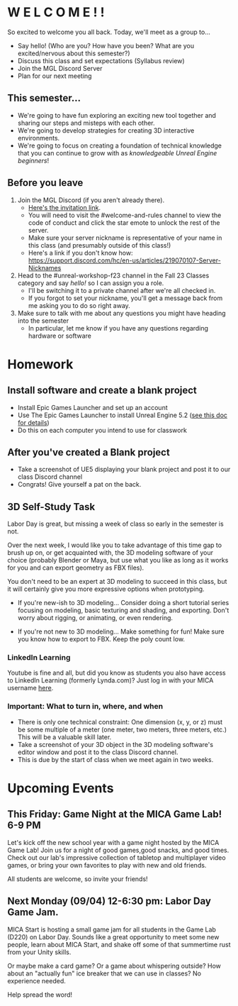 # W E L C O M E ! !
So excited to welcome you all back. Today, we'll meet as a group to...
- Say hello! (Who are you? How have you been? What are you excited/nervous about this semester?)
- Discuss this class and set expectations (Syllabus review)
- Join the MGL Discord Server
- Plan for our next meeting

## This semester...
- We're going to have fun exploring an exciting new tool together and sharing our steps and misteps with each other.
- We're going to develop strategies for creating 3D interactive environments.
- We're going to focus on creating a foundation of technical knowledge that you can continue to grow with as _knowledgeable Unreal Engine beginners_!


## Before you leave
1. Join the MGL Discord (if you aren't already there). 
    - [Here's the invitation link](https://discord.gg/hpGgwpX8sQ).
    - You will need to visit the #welcome-and-rules channel to view the code of conduct and click the star emote to unlock the rest of the server.
    - Make sure your server nickname is representative of your name in this class (and presumably outside of this class!) 
    - Here's a link if you don't know how: https://support.discord.com/hc/en-us/articles/219070107-Server-Nicknames
2. Head to the #unreal-workshop-f23 channel in the Fall 23 Classes category and say _hello!_ so I can assign you a role.
    - I'll be switching it to a private channel after we're all checked in.
    - If you forgot to set your nickname, you'll get a message back from me asking you to do so right away.
3. Make sure to talk with me about any questions you might have heading into the semester
    - In particular, let me know if you have any questions regarding hardware or software



# Homework

## Install software and create a blank project
- Install Epic Games Launcher and set up an account
- Use The Epic Games Launcher to install Unreal Engine 5.2 ([see this doc for details](https://docs.google.com/document/d/1bYoJRtPhjKZxIdyCjXx-DEYitZrElA_1h4FRORijHoo/edit?usp=sharing))
- Do this on each computer you intend to use for classwork

## After you've created a Blank project
- Take a screenshot of UE5 displaying your blank project and post it to our class Discord channel
- Congrats! Give yourself a pat on the back.

## 3D Self-Study Task
Labor Day is great, but missing a week of class so early in the semester is not. 

Over the next week, I would like you to take advantage of this time gap to brush up on, or get acquainted with, the 3D modeling software of your choice (probably Blender or Maya, but use what you like as long as it works for you and can export geometry as FBX files). 

You don't need to be an expert at 3D modeling to succeed in this class, but it will certainly give you more expressive options when prototyping.

- If you're new-ish to 3D modeling...
Consider doing a short tutorial series focusing on modeling, basic texturing and shading, and exporting. Don't worry about rigging, or animating, or even rendering. 

- If you're not new to 3D modeling...
Make something for fun! Make sure you know how to export to FBX. Keep the poly count low.

### LinkedIn Learning
Youtube is fine and all, but did you know as students you also have access to LinkedIn Learning (formerly Lynda.com)? Just log in with your MICA username [here](https://www.linkedin.com/learning/).

### Important: What to turn in, where, and when
- There is only one technical constraint: One dimension (x, y, or z) must be some multiple of a meter (one meter, two meters, three meters, etc.) This will be a valuable skill later.
- Take a screenshot of your 3D object in the 3D modeling software's editor window and post it to the class Discord channel.
- This is due by the start of class when we meet again in two weeks.

# Upcoming Events

## This Friday: Game Night at the MICA Game Lab! 6-9 PM
Let's kick off the new school year with a game night hosted by the MICA Game Lab! Join us for a night of good games,good  snacks, and good times. Check out our lab's impressive collection of tabletop and multiplayer video games, or bring your own favorites to play with new and old friends. 

All students are welcome, so invite your friends!

## Next Monday (09/04) 12-6:30 pm: Labor Day Game Jam.

MICA Start is hosting a small game jam for all students in the Game Lab (D220) on Labor Day. Sounds like a great opportunity to meet some new people, learn about MICA Start, and shake off some of that summertime rust from your Unity skills. 

Or maybe make a card game? Or a game about whispering outside? How about an "actually fun" ice breaker that we can use in classes? No experience needed. 

Help spread the word!
